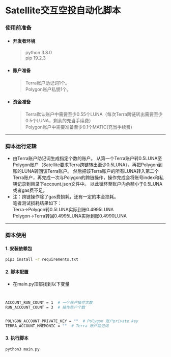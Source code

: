 # Satellite交互空投自动化脚本


### 使用前准备
- #### 开发者环境
	>python 3.8.0</br>
	 pip 19.2.3
- #### 账户准备
	>Terra账户助记词1个。</br>
	 Polygon账户私钥1个。
- #### 资金准备
	>Terra默认账户中需要至少0.55个LUNA（每次Terra跨链转出需要至少0.5个LUNA，剩余的充当手续费）</br>
	Polygon账户中需要准备至少0.1个MATIC(充当手续费)

---

### 脚本运行逻辑
- 由Terra账户助记词生成指定个数的账户。
从第一个Terra账户转0.5LUNA至Polygon账户（Satellite要求Terra跨链转出至少0.5LUNA），再把Polygon到账的LUNA转回该Terra账户。
然后把该Terra账户的所有LUNA转入第二个Terra账户，再完成一次与Polygon的跨链操作，操作完成会将账号index和私钥记录到目录下account.json文件中。
以此循环至账户内余额小于0.5LUNA或者gas费不足。
- 注：跨链操作除了gas费损耗，还有一定的本金损耗。<br/>
	笔者测试损耗结果如下：<br/>
	Terra->Polygon转0.5LUNA实际到账0.4995LUNA<br/>
	Polygon->Terra转回0.4995LUNA实际到账0.4990LUNA
---


### 脚本使用

#### 1. 安装依赖包

```bash
pip3 install -r requirements.txt
```

#### 2. 脚本配置

- 在main.py顶部找到以下变量
```bash


ACCOUNT_RUN_COUNT = 1  # 一个账户操作次数
RUN_ACCOUNT_COUNT = 3  # 操作账户个数


POLYGON_ACCOUNT_PRIVATE_KEY = ""  # Polygon 账户private key
TERRA_ACCOUNT_MNEMONIC = ""  # Terra 账户助记词
```

#### 3. 执行脚本

```bash
python3 main.py
```